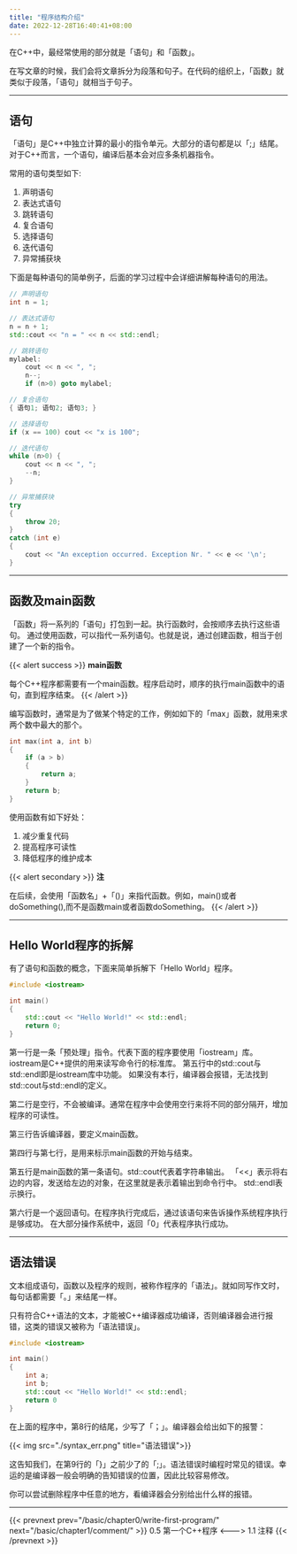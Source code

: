 ```yaml
---
title: "程序结构介绍"
date: 2022-12-28T16:40:41+08:00
---
```


在C++中，最经常使用的部分就是「语句」和「函数」。

在写文章的时候，我们会将文章拆分为段落和句子。在代码的组织上，「函数」就类似于段落，「语句」就相当于句子。

***
## 语句

「语句」是C++中独立计算的最小的指令单元。大部分的语句都是以「;」结尾。对于C++而言，一个语句，编译后基本会对应多条机器指令。

常用的语句类型如下:
1. 声明语句
2. 表达式语句
3. 跳转语句
4. 复合语句
5. 选择语句
6. 迭代语句
7. 异常捕获块

下面是每种语句的简单例子，后面的学习过程中会详细讲解每种语句的用法。
```C++
// 声明语句
int n = 1;

// 表达式语句
n = n + 1;
std::cout << "n = " << n << std::endl;

// 跳转语句
mylabel:
    cout << n << ", ";
    n--;
    if (n>0) goto mylabel;

// 复合语句
{ 语句1; 语句2; 语句3; }

// 选择语句
if (x == 100) cout << "x is 100";

// 迭代语句
while (n>0) {
    cout << n << ", ";
    --n;
}

// 异常捕获块
try
{
    throw 20;
}
catch (int e)
{
    cout << "An exception occurred. Exception Nr. " << e << '\n';
}
```

***
## 函数及main函数

「函数」将一系列的「语句」打包到一起。执行函数时，会按顺序去执行这些语句。
通过使用函数，可以指代一系列语句。也就是说，通过创建函数，相当于创建了一个新的指令。

{{< alert success >}}
**main函数**

每个C++程序都需要有一个main函数。程序启动时，顺序的执行main函数中的语句，直到程序结束。
{{< /alert >}}

编写函数时，通常是为了做某个特定的工作，例如如下的「max」函数，就用来求两个数中最大的那个。

```C++
int max(int a, int b)
{
    if (a > b)
    {
        return a;
    }
    return b;
}
```

使用函数有如下好处：
1. 减少重复代码
2. 提高程序可读性
3. 降低程序的维护成本

{{< alert secondary >}}
**注**

在后续，会使用「函数名」+「()」来指代函数。例如，main()或者doSomething(),而不是函数main或者函数doSomething。
{{< /alert >}}


***
## Hello World程序的拆解

有了语句和函数的概念，下面来简单拆解下「Hello World」程序。

```C++
#include <iostream>

int main()
{
    std::cout << "Hello World!" << std::endl;
    return 0;
}
```

第一行是一条「预处理」指令。代表下面的程序要使用「iostream」库。iostream是C++提供的用来读写命令行的标准库。
第五行中的std::cout与std::endl即是iostream库中功能。
如果没有本行，编译器会报错，无法找到std::cout与std::endl的定义。

第二行是空行，不会被编译。通常在程序中会使用空行来将不同的部分隔开，增加程序的可读性。

第三行告诉编译器，要定义main函数。

第四行与第七行，是用来标示main函数的开始与结束。

第五行是main函数的第一条语句。std::cout代表着字符串输出。
「<<」表示将右边的内容，发送给左边的对象，在这里就是表示着输出到命令行中。
std::endl表示换行。

第六行是一个返回语句。在程序执行完成后，通过该语句来告诉操作系统程序执行是够成功。
在大部分操作系统中，返回「0」代表程序执行成功。

***
## 语法错误

文本组成语句，函数以及程序的规则，被称作程序的「语法」。就如同写作文时，每句话都需要「。」来结尾一样。

只有符合C++语法的文本，才能被C++编译器成功编译，否则编译器会进行报错，这类的错误又被称为「语法错误」。

```C++
#include <iostream>

int main()
{
    int a;
    int b;
    std::cout << "Hello World!" << std::endl;
    return 0
}
```

在上面的程序中，第8行的结尾，少写了「；」。编译器会给出如下的报警：

{{< img src="./syntax_err.png" title="语法错误">}}

这告知我们，在第9行的「}」之前少了的「;」。语法错误时编程时常见的错误。幸运的是编译器一般会明确的告知错误的位置，因此比较容易修改。

你可以尝试删除程序中任意的地方，看编译器会分别给出什么样的报错。

***

{{< prevnext prev="/basic/chapter0/write-first-program/" next="/basic/chapter1/comment/" >}}
0.5 第一个C++程序
<--->
1.1 注释
{{< /prevnext >}}
